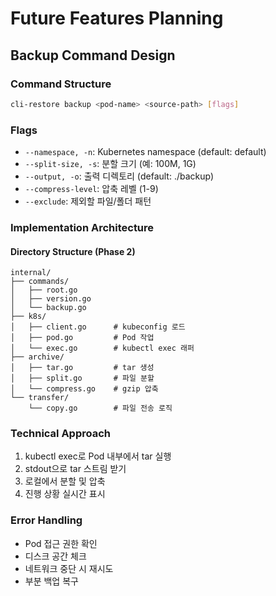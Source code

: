 # Future Features Planning

## Backup Command Design

### Command Structure
```bash
cli-restore backup <pod-name> <source-path> [flags]
```

### Flags
- `--namespace, -n`: Kubernetes namespace (default: default)
- `--split-size, -s`: 분할 크기 (예: 100M, 1G)
- `--output, -o`: 출력 디렉토리 (default: ./backup)
- `--compress-level`: 압축 레벨 (1-9)
- `--exclude`: 제외할 파일/폴더 패턴

### Implementation Architecture

#### Directory Structure (Phase 2)
```
internal/
├── commands/
│   ├── root.go
│   ├── version.go
│   └── backup.go
├── k8s/
│   ├── client.go      # kubeconfig 로드
│   ├── pod.go         # Pod 작업
│   └── exec.go        # kubectl exec 래퍼
├── archive/
│   ├── tar.go         # tar 생성
│   ├── split.go       # 파일 분할
│   └── compress.go    # gzip 압축
└── transfer/
    └── copy.go        # 파일 전송 로직
```

### Technical Approach
1. kubectl exec로 Pod 내부에서 tar 실행
2. stdout으로 tar 스트림 받기
3. 로컬에서 분할 및 압축
4. 진행 상황 실시간 표시

### Error Handling
- Pod 접근 권한 확인
- 디스크 공간 체크
- 네트워크 중단 시 재시도
- 부분 백업 복구